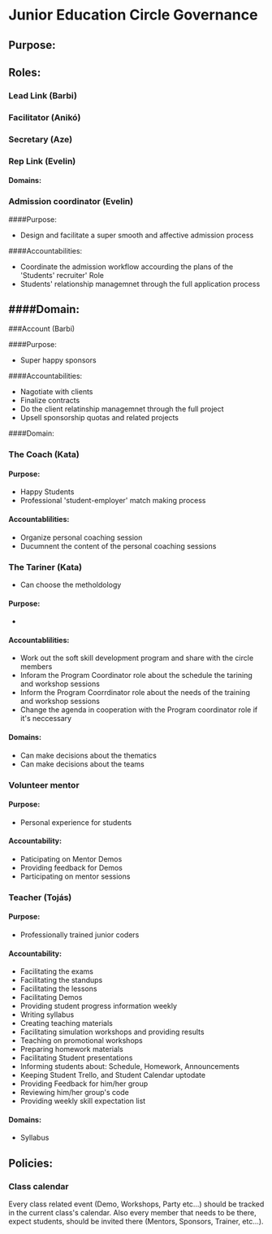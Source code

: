 # Junior Education Circle Governance

## Purpose:

## Roles:

### Lead Link (Barbi)
### Facilitator (Anikó)
### Secretary (Aze)
### Rep Link (Evelin)

#### Domains:

### Admission coordinator (Evelin)

####Purpose:
- Design and facilitate a super smooth and affective admission process

####Accountabilities:
- Coordinate the admission workflow accourding the  plans of the 'Students' recruiter' Role
- Students' relationship managemnet through the full application process

####Domain:
-

###Account (Barbi)

####Purpose:
- Super happy sponsors

####Accountabilities:
- Nagotiate with clients
- Finalize contracts
- Do the client relatinship managemnet through the full project
- Upsell sponsorship quotas and related projects

####Domain:


### The Coach (Kata)

#### Purpose:
- Happy Students
-  Professional 'student-employer' match making process

#### Accountablilities:
- Organize personal coaching session
- Ducumnent the content of the personal coaching sessions

### The Tariner (Kata)
- Can choose the metholdology

#### Purpose:
-

#### Accountablilities:

- Work out the soft skill development program and share with the circle members
- Inforam the Program Coordinator role about the schedule the tarining and workshop sessions
- Inform the Program Coorrdinator role about the needs of the training and workshop sessions
- Change the agenda in cooperation with the Program coordinator role if it's neccessary

#### Domains:
- Can make decisions about the thematics
- Can make decisions about the teams

### Volunteer mentor
#### Purpose:
 - Personal experience for students

#### Accountability:
 - Paticipating on Mentor Demos
 - Providing feedback for Demos
 - Participating on mentor sessions

### Teacher (Tojás)

#### Purpose:
- Professionally trained junior coders

#### Accountability:
- Facilitating the exams
- Facilitating the standups
- Facilitating the lessons
- Facilitating Demos
- Providing student progress information weekly
- Writing syllabus
- Creating teaching materials
- Facilitating simulation workshops and providing results
- Teaching on promotional workshops
- Preparing homework materials
- Facilitating Student presentations
- Informing students about: Schedule, Homework, Announcements
- Keeping Student Trello, and Student Calendar uptodate
- Providing Feedback for him/her group
- Reviewing him/her group's code
- Providing weekly skill expectation list

#### Domains:
- Syllabus

## Policies:
### Class calendar
Every class related event (Demo, Workshops, Party etc...) should be tracked in the current class's calendar. Also every member that needs to be there, expect students, should be invited there (Mentors, Sponsors, Trainer, etc...).
